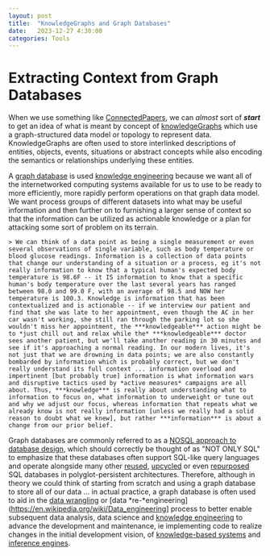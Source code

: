 ```yaml
---
layout: post
title:  "KnowledgeGraphs and Graph Databases"
date:   2023-12-27 4:30:00
categories: Tools
---
```


# Extracting Context from Graph Databases

When we use something like [ConnectedPapers](https://www.connectedpapers.com/main/678aa50088b78fb4fd4d17de89fc472ef62b272a/A-Speed-Odyssey-for-Deployable-Quantization-of-LLMs/graph), we can *almost* sort of ***start*** to get an idea of what is meant by concept of [knowledgeGraphs](https://en.wikipedia.org/wiki/Knowledge_graph) which use a graph-structured data model or topology to represent data. KnowledgeGraphs are often used to store interlinked descriptions of entities, objects, events, situations or abstract concepts while also encoding the semantics or relationships underlying these entities. 

A [graph database](https://en.wikipedia.org/wiki/Graph_database) is used [knowledge engineering](https://en.wikipedia.org/wiki/Knowledge_engineering) because we want all of the internetworked computing systems available for us to use to be ready to more efficiently, more rapidly perform operations on that graph data model. We want process groups of different datasets into what may be useful information and then further on to furnishing a larger sense of context so that the information can be utilized as actionable knowledge or a plan for attacking some sort of problem on its terrain. 

    > We can think of a data point as being a single measurement or even several observations of single variable, such as body temperature or blood glucose readings. Information is a collection of data points that change our understanding of a situation or a process, eg it's not really information to know that a typical human's expected body temperature is 98.6F -- it IS information to know that a specific human's body temperature over the last several years has ranged between 98.0 and 99.0 F, with an average of 98.5 and NOW her temperature is 100.3. Knowledge is information that has been contextualized and is actionable -- if we interview our patient and find that she was late to her appointment, even though the AC in her car wasn't working, she still ran through the parking lot so she wouldn't miss her appointment, the ***knowledgeable*** action might be to *just chill out and relax while the* ***knowledgeable*** doctor sees another patient, but we'll take another reading in 30 minutes and see if it's approaching a normal reading. In our modern lives, it's not just that we are drowning in data points; we are also constantly bombarded by information which is probably correct, but we don't really understand its full context ... information overload and impertinent [but probably true] information is what information wars and disruptive tactics used by *active measures* campaigns are all about. Thus, ***knowledge*** is really about understanding what to information to focus on, what information to underweight or tune out and why we adjust our focus, whereas information that repeats what we already know is not really information [unless we really had a solid reason to doubt what we knew], but rather ***information*** is about a change from our prior belief.

Graph databases are commonly referred to as a [NOSQL approach to database design](https://en.wikipedia.org/wiki/NoSQL), which should correctly be thought of as "NOT ONLY SQL" to emphasize that these databases often support SQL-like query languages and operate alongside many other [reused](https://en.wikipedia.org/wiki/Code_reuse), [upcycled](https://en.wikipedia.org/wiki/Upcycling) or even [repurposed](https://en.wikipedia.org/wiki/Repurposing) SQL databases in polyglot-persistent architectures. Therefore, although in theory we could think of starting from scratch and using a graph database to store all of our data ... in actual practice, a graph database is often used to aid in the [data wrangling](https://en.wikipedia.org/wiki/Data_wrangling) or [data *re-*engineering](https://en.wikipedia.org/wiki/Data_engineering] process to better enable subsequent data analysis, data science and [knowledge engineering](https://en.wikipedia.org/wiki/Knowledge_engineering) to advance the development and maintenance, ie implementing code to realize changes in the initial development vision, of [knowledge-based systems](https://en.wikipedia.org/wiki/Knowledge-based_systems) and [inference engines](https://en.wikipedia.org/wiki/Inference_engine).